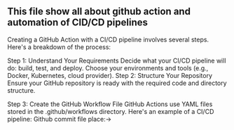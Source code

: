 ## This file show all about github action and automation of CID/CD pipelines ##

Creating a GitHub Action with a CI/CD pipeline involves several steps. Here's a breakdown of the process:

Step 1: Understand Your Requirements
Decide what your CI/CD pipeline will do: build, test, and deploy.
Choose your environments and tools (e.g., Docker, Kubernetes, cloud provider).
Step 2: Structure Your Repository
Ensure your GitHub repository is ready with the required code and directory structure.

Step 3: Create the GitHub Workflow File
GitHub Actions use YAML files stored in the .github/workflows directory. Here's an example of a CI/CD pipeline:
Github commit file place:->
